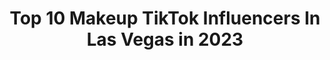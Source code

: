 ---
title: Top 10 Makeup TikTok Influencers In Las Vegas in 2023
description: >-
  Find top makeup TikTok influencers in Las Vegas in 2023. Most popular hashtags: #fyp #makeup #lasvegas #foryou.
platform: TikTok
hits: 58
text_top: Identify the top-rated TikTok profiles on inBeat.
text_bottom: Our database has 58 TikTok influencers like this in Las Vegas, United States for you to collaborate.
profiles:
  - username: "faithtrias"
    fullname: >-
      Faith Anne Trias
    bio: >-
      woah chill I’m just another raver working at dutch bros
    location: "United States"
    followers: 79600
    engagement: 1441
    commentsToLikes: 0.010421
    id: ck92y9efx21jt0j78y35m00qy
    verified: false
    hashtags: "#rave, #hair, #xyzbca, #fyp"
  - username: "calirue"
    fullname: >-
      Cali Rue
    bio: >-
      Here For A Good Time, Not A Long Time 🦋
    location: "United States"
    followers: 49500
    engagement: 941
    commentsToLikes: 0.013547
    id: ckd6ai5hn4fv20j233nd1o6i5
    verified: false
    hashtags: "#foryou, #fyp, #foryoupage, #davidstesla"
  - username: "makeupxsteff"
    fullname: >-
      Estef 🦋
    bio: >-
      Las Vegas Makeup Artist 💗 instagram: @makeupxsteff 🦋 📩 Makeupxsteff@gmail.com
    location: "United States"
    followers: 4862
    engagement: 1278
    commentsToLikes: 0.054835
    id: ckb9forsq4ap30j23r7q5d4by
    verified: false
    hashtags: "#fyp, #euphoriamakeup, #rarebeauty, #makeupartist"
  - username: "imbosslee"
    fullname: >-
      Jessie Lee
    bio: >-
      MLM Pro Investor Dog Mom Travel ✈️ Over $175,000,000 in sales Www.Greatketo.com
    location: "United States"
    followers: 20000
    engagement: 651
    commentsToLikes: 0.126566
    id: cka0rgly5h0wb0i78mcxx5t8r
    verified: false
    hashtags: "#networkmarketing, #boo, #ketones, #artober"
  - username: "cheyenne.hooper"
    fullname: >-
      VERY TIRED
    bio: >-
      CEO of reaching top shelves 23 | 6’6 | CA
    location: "United States"
    followers: 13100
    engagement: 794
    commentsToLikes: 0.025392
    id: ck9em578qdod80j78g31ioucn
    verified: false
    hashtags: "#duet, #tall, #tallgirl, #lgbt"
  - username: "jessleetv"
    fullname: >-
      Jess
    bio: >-
      Follow my IG & YT ⬆️ ✨makeup✨vlogs✨curvy fashion✨ Hi angel 😇
    location: "United States"
    followers: 80600
    engagement: 925
    commentsToLikes: 0.033992
    id: cka0zj39vfkkx0i78uo8ntq09
    verified: false
    hashtags: "#halloweenishere, #fyp, #storytime, #lasvegas"
  - username: "beauty_holics_"
    fullname: >-
      Beauty_holics
    bio: >-
      IG beauty_holics_ Venmo @Beauty_Holics_12 Cashapp @beautyholics93
    location: "United States"
    followers: 984900
    engagement: 1608
    commentsToLikes: 0.008978
    id: ckcvi58g3v3sn0j230j9x6i21
    verified: false
    hashtags: "#tiktok, #order, #eyelash, #smallbusiness"
  - username: "whoatemyspagheti"
    fullname: >-
      𝔐𝔦𝔩𝔢𝑦👺
    bio: >-
      21| Las Vegas | I’m in love with four lokos
    location: "United States"
    followers: 3625
    engagement: 1145
    commentsToLikes: 0.049530
    id: ck9f9jyik74ji0j78fdrlbtg5
    verified: false
    hashtags: "#foryoupage, #vegas, #vegasfyp, #vegastiktok"
  - username: "ashcheekxvlogs"
    fullname: >-
      Ashlittas Vlogs
    bio: >-
      SUBSCRIBE TOO MY YOUTUBE CHANNEL @ashlittasVlogs
    location: "United States"
    followers: 3114
    engagement: 515
    commentsToLikes: 0.019004
    id: ck9n9cndo9cy40j784z9ymyh3
    verified: false
    hashtags: "#fypage, #dollartree, #viral, #funnyvideos"
  - username: "suhenna_creations"
    fullname: >-
      suhenna_creations
    bio: >-
      weekly ig giveaways just for following @suhenna_creations // suhenna.com shop ⬇️
    location: "United States"
    followers: 282000
    engagement: 2294
    commentsToLikes: 0.011285
    id: ckbw3nxaux85a0j235kvsvmbu
    verified: false
    hashtags: "#bartender, #draw, #yum, #fresh"
---